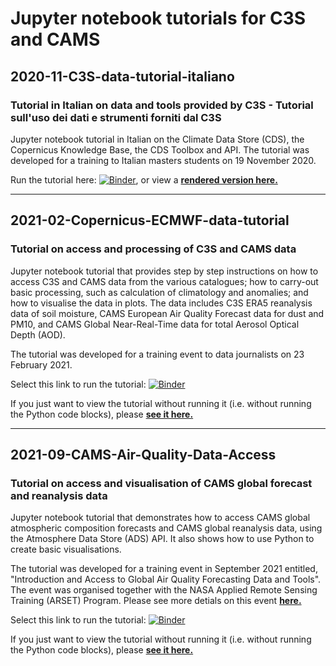 # Jupyter notebook tutorials for C3S and CAMS

## 2020-11-C3S-data-tutorial-italiano
### Tutorial in Italian on data and tools provided by C3S - Tutorial sull'uso dei dati e strumenti forniti dal C3S
Jupyter notebook tutorial in Italian on the Climate Data Store (CDS), the Copernicus Knowledge Base, the CDS Toolbox and API. The tutorial was developed for a training to Italian masters students on 19 November 2020.

Run the tutorial here: [![Binder](https://mybinder.org/badge_logo.svg)](https://mybinder.org/v2/gh/ecmwf-projects/copernicus-training/HEAD?urlpath=lab/tree/2021-02-Copernicus-ECMWF-data-tutorial.ipynb), or view a **[rendered version here.](https://nbviewer.jupyter.org/github/ecmwf-projects/copernicus-training/blob/master/2021-02-Copernicus-ECMWF-data-tutorial.ipynb)**

---

## 2021-02-Copernicus-ECMWF-data-tutorial
### Tutorial on access and processing of C3S and CAMS data
Jupyter notebook tutorial that provides step by step instructions on how to access C3S and CAMS data from the various catalogues; how to carry-out basic processing, such as calculation of climatology and anomalies; and how to visualise the data in plots. The data includes C3S ERA5 reanalysis data of soil moisture, CAMS European Air Quality Forecast data for dust and PM10, and CAMS Global Near-Real-Time data for total Aerosol Optical Depth (AOD).

The tutorial was developed for a training event to data journalists on 23 February 2021.

Select this link to run the tutorial: [![Binder](https://mybinder.org/badge_logo.svg)](https://mybinder.org/v2/gh/ecmwf-projects/copernicus-training/HEAD?urlpath=lab/tree/2021-02-Copernicus-ECMWF-data-tutorial.ipynb)

If you just want to view the tutorial without running it (i.e. without running the Python code blocks), please **[see it here.](https://nbviewer.jupyter.org/github/ecmwf-projects/copernicus-training/blob/master/2021-02-Copernicus-ECMWF-data-tutorial.ipynb)**

---

## 2021-09-CAMS-Air-Quality-Data-Access
### Tutorial on access and visualisation of CAMS global forecast and reanalysis data
Jupyter notebook tutorial that demonstrates how to access CAMS global atmospheric composition forecasts and CAMS global reanalysis data, using the Atmosphere Data Store (ADS) API. It also shows how to use Python to create basic visualisations.

The tutorial was developed for a training event in September 2021 entitled, "Introduction and Access to Global Air Quality Forecasting Data and Tools". The event was organised together with the NASA Applied Remote Sensing Training (ARSET) Program. Please see more detials on this event **[here.](https://appliedsciences.nasa.gov/join-mission/training/english/arset-introduction-and-access-global-air-quality-forecasting-data-and)**

Select this link to run the tutorial: [![Binder](https://mybinder.org/badge_logo.svg)](https://mybinder.org/v2/gh/ecmwf-projects/copernicus-training/HEAD?urlpath=lab/tree/2021-09-CAMS-Air-Quality-Data-Access.ipynb)

If you just want to view the tutorial without running it (i.e. without running the Python code blocks), please **[see it here.](https://nbviewer.jupyter.org/github/ecmwf-projects/copernicus-training/blob/master/2021-09-CAMS-Air-Quality-Data-Access.ipynb)**
